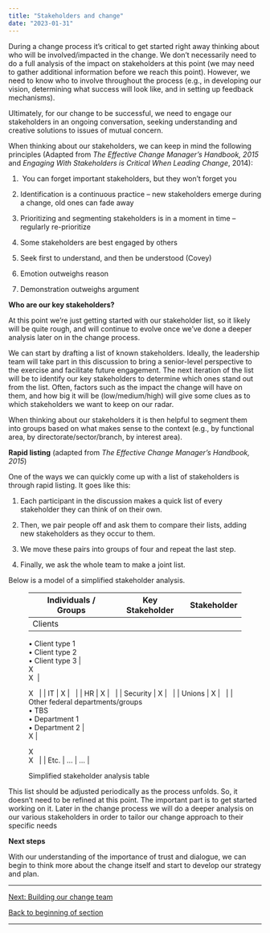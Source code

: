 ```yaml
---
title: "Stakeholders and change"
date: "2023-01-31"
---
```


During a change process it’s critical to get started right away thinking about who will be involved/impacted in the change. We don’t necessarily need to do a full analysis of the impact on stakeholders at this point (we may need to gather additional information before we reach this point). However, we need to know who to involve throughout the process (e.g., in developing our vision, determining what success will look like, and in setting up feedback mechanisms).

Ultimately, for our change to be successful, we need to engage our stakeholders in an ongoing conversation, seeking understanding and creative solutions to issues of mutual concern.

When thinking about our stakeholders, we can keep in mind the following principles (Adapted from _The Effective Change Manager’s Handbook, 2015_ and _Engaging With Stakeholders is Critical When Leading Change_, 2014):

1.  You can forget important stakeholders, but they won’t forget you

3. Identification is a continuous practice – new stakeholders emerge during a change, old ones can fade away

5. Prioritizing and segmenting stakeholders is in a moment in time – regularly re-prioritize

7. Some stakeholders are best engaged by others

9. Seek first to understand, and then be understood (Covey)

11. Emotion outweighs reason

13. Demonstration outweighs argument  
    

**Who are our key stakeholders?**

At this point we’re just getting started with our stakeholder list, so it likely will be quite rough, and will continue to evolve once we’ve done a deeper analysis later on in the change process.

We can start by drafting a list of known stakeholders. Ideally, the leadership team will take part in this discussion to bring a senior-level perspective to the exercise and facilitate future engagement. The next iteration of the list will be to identify our key stakeholders to determine which ones stand out from the list. Often, factors such as the impact the change will have on them, and how big it will be (low/medium/high) will give some clues as to which stakeholders we want to keep on our radar.

When thinking about our stakeholders it is then helpful to segment them into groups based on what makes sense to the context (e.g., by functional area, by directorate/sector/branch, by interest area).

**Rapid listing** (adapted from _The Effective Change Manager’s Handbook, 2015_)

One of the ways we can quickly come up with a list of stakeholders is through rapid listing. It goes like this:

1. Each participant in the discussion makes a quick list of every stakeholder they can think of on their own.

3. Then, we pair people off and ask them to compare their lists, adding new stakeholders as they occur to them.

5. We move these pairs into groups of four and repeat the last step.

7. Finally, we ask the whole team to make a joint list.

Below is a model of a simplified stakeholder analysis.

<figure>

| **Individuals / Groups** | **Key Stakeholder** | **Stakeholder** |
| --- | --- | --- |
| Clients  
• Client type 1  
• Client type 2  
• Client type 3 |   
X  
X  |   
  
  
X   |
| IT | X |   |
| HR | X |   |
| Security | X |   |
| Unions | X |   |
| Other federal departments/groups  
• TBS  
• Department 1  
• Department 2 |   
X |   
  
X  
X   |
| Etc. | … | … |

<figcaption>

Simplified stakeholder analysis table

</figcaption>



</figure>

This list should be adjusted periodically as the process unfolds. So, it doesn’t need to be refined at this point. The important part is to get started working on it. Later in the change process we will do a deeper analysis on our various stakeholders in order to tailor our change approach to their specific needs

**Next steps**  
  
With our understanding of the importance of trust and dialogue, we can begin to think more about the change itself and start to develop our strategy and plan.

* * *

[Next: Building our change team](https://articles.alpha.canada.ca/framework-for-leading-change/building-our-change-team/)

[Back to beginning of section](https://articles.alpha.canada.ca/framework-for-leading-change/laying-our-foundation-for-successful-change/)

* * *
